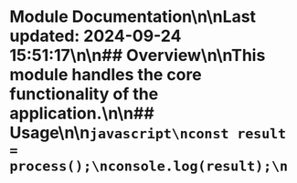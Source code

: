 # Module Documentation\n\nLast updated: 2024-09-24 15:51:17\n\n## Overview\n\nThis module handles the core functionality of the application.\n\n## Usage\n\n```javascript\nconst result = process();\nconsole.log(result);\n```
